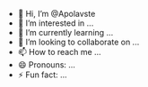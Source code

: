 - 👋 Hi, I’m @Apolavste
- 👀 I’m interested in ...
- 🌱 I’m currently learning ...
- 💞️ I’m looking to collaborate on ...
- 📫 How to reach me ...
- 😄 Pronouns: ...
- ⚡ Fun fact: ...

<!---
Apolavste/Apolavste is a ✨ special ✨ repository because its `README.md` (this file) appears on your GitHub profile.
You can click the Preview link to take a look at your changes.
--->
